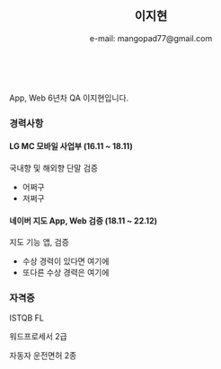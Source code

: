 <!-- resume_hodu -->

<header id="header">
  <!-- 이력서 헤더 : 이름과 타이틀 작성 -->
  <h2>이지현</h2>
 <!-- <hr> -->
  e-mail: mangopad77@gmail.com
 <!-- <hr> -->
</header>

<main>
  <article id="mainLeft">
   <section>
  <br>
  <!-- 자기 소개 -->
  <p> App, Web 6년차 QA 이지현입니다.</p>
</section>
<section>
  <h3>경력사항</h3>
  <!-- 경력 작성 -->
  <h4>LG MC 모바일 사업부 (16.11 ~ 18.11)</h4>
  <p>국내향 및 해외향 단말 검증</p>
  <ul>
    <li>어쩌구</li>
    <li>저쩌구</li>
  </ul>  
  <h4>네이버 지도 App, Web 검증 (18.11 ~ 22.12) </h4>
  <p>지도 기능 앱,  검증</p>
  <ul>
    <li>수상 경력이 있다면 여기에</li>
    <li>또다른 수상 경력은 여기에</li>
  </ul>
</section>
<section>
  <h3>자격증</h3>
  <p>ISTQB FL</p>
  <p>워드프로세서 2급</p>
  <p>자동자 운전면허 2종</p>
  </ul>
</section>
  </article>
</main>
